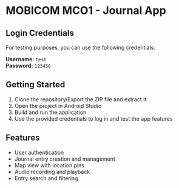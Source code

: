 # MOBICOM MCO1 - Journal App

## Login Credentials

For testing purposes, you can use the following credentials:

**Username:** `test`  
**Password:** `123456`

## Getting Started

1. Clone the repository/Export the ZIP file and extract it
2. Open the project in Android Studio
3. Build and run the application
4. Use the provided credentials to log in and test the app features

## Features

- User authentication
- Journal entry creation and management
- Map view with location pins
- Audio recording and playback
- Entry search and filtering
